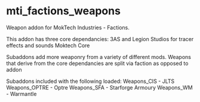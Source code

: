 mti_factions_weapons
===================

Weapon addon for MokTech Industries - Factions.

This addon has three core dependancies:
3AS and Legion Studios for tracer effects and sounds
Moktech Core

Subaddons add more weaponry from a variety of different mods. Weapons that derive from the core dependancies are split via faction as opposed to addon

Subaddons included with the following loaded:
Weapons_CIS - JLTS
Weapons_OPTRE - Optre
Weapons_SFA - Starforge Armoury
Weapons_WM - Warmantle
